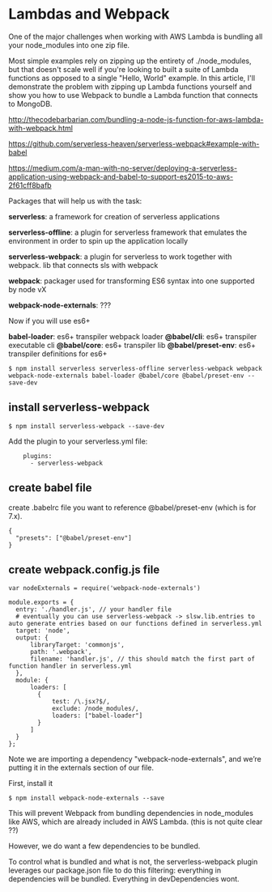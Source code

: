 # Lambdas and Webpack

One of the major challenges when working with AWS Lambda is bundling all your node_modules into one zip file.

Most simple examples rely on zipping up the entirety of ./node_modules, but that doesn't scale well if you're looking to built a suite of Lambda functions as opposed to a single "Hello, World" example. In this article, I'll demonstrate the problem with zipping up Lambda functions yourself and show you how to use Webpack to bundle a Lambda function that connects to MongoDB.

http://thecodebarbarian.com/bundling-a-node-js-function-for-aws-lambda-with-webpack.html

https://github.com/serverless-heaven/serverless-webpack#example-with-babel

https://medium.com/a-man-with-no-server/deploying-a-serverless-application-using-webpack-and-babel-to-support-es2015-to-aws-2f61cff8bafb

Packages that will help us with the task:

**serverless**: a framework for creation of serverless applications

**serverless-offline**: a plugin for serverless framework that emulates the environment in order to spin up the application locally

**serverless-webpack**: a plugin for serverless to work together with webpack. lib that connects sls with webpack

**webpack**: packager used for transforming ES6 syntax into one supported by node vX

**webpack-node-externals**: ???

Now if you will use es6+

**babel-loader**: es6+ transpiler webpack loader
**@babel/cli**: es6+ transpiler executable cli
**@babel/core**: es6+ transpiler lib
**@babel/preset-env**: es6+ transpiler definitions for es6+

    $ npm install serverless serverless-offline serverless-webpack webpack webpack-node-externals babel-loader @babel/core @babel/preset-env --save-dev

## install serverless-webpack

    $ npm install serverless-webpack --save-dev

Add the plugin to your serverless.yml file:

        plugins:
          - serverless-webpack

## create babel file

create .babelrc file
you want to reference @babel/preset-env (which is for 7.x).

    {
      "presets": ["@babel/preset-env"]
    }

## create webpack.config.js file

    var nodeExternals = require('webpack-node-externals')

    module.exports = {
      entry: './handler.js', // your handler file
      # eventually you can use serverless-webpack -> slsw.lib.entries to auto generate entries based on our functions defined in serverless.yml
      target: 'node',
      output: {
          libraryTarget: 'commonjs',
          path: '.webpack',
          filename: 'handler.js', // this should match the first part of function handler in serverless.yml
      },
      module: {
          loaders: [
            {
                test: /\.jsx?$/,
                exclude: /node_modules/,
                loaders: ["babel-loader"]
            }
          ]
      }
    };

Note we are importing a dependency "webpack-node-externals", and we’re putting it in the externals section of our file.

First, install it

    $ npm install webpack-node-externals --save

This will prevent Webpack from bundling dependencies in node_modules like AWS, which are already included in AWS Lambda. (this is not quite clear ??)

However, we do want a few dependencies to be bundled.

To control what is bundled and what is not, the serverless-webpack plugin leverages our package.json file to do this filtering: everything in dependencies will be bundled. Everything in devDependencies wont.
